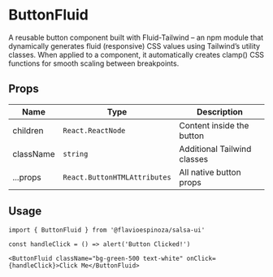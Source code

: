 # ButtonFluid

A reusable button component built with Fluid-Tailwind – an npm module that dynamically generates fluid (responsive) CSS values using Tailwind’s utility classes. When applied to a component, it automatically creates clamp() CSS functions for smooth scaling between breakpoints.

## Props

| Name      | Type                         | Description                 |
| --------- | ---------------------------- | --------------------------- |
| children  | `React.ReactNode`            | Content inside the button   |
| className | `string`                     | Additional Tailwind classes |
| ...props  | `React.ButtonHTMLAttributes` | All native button props     |

## Usage

```tsx
import { ButtonFluid } from '@flavioespinoza/salsa-ui'

const handleClick = () => alert('Button Clicked!')

<ButtonFluid className="bg-green-500 text-white" onClick={handleClick}>Click Me</ButtonFluid>
```
